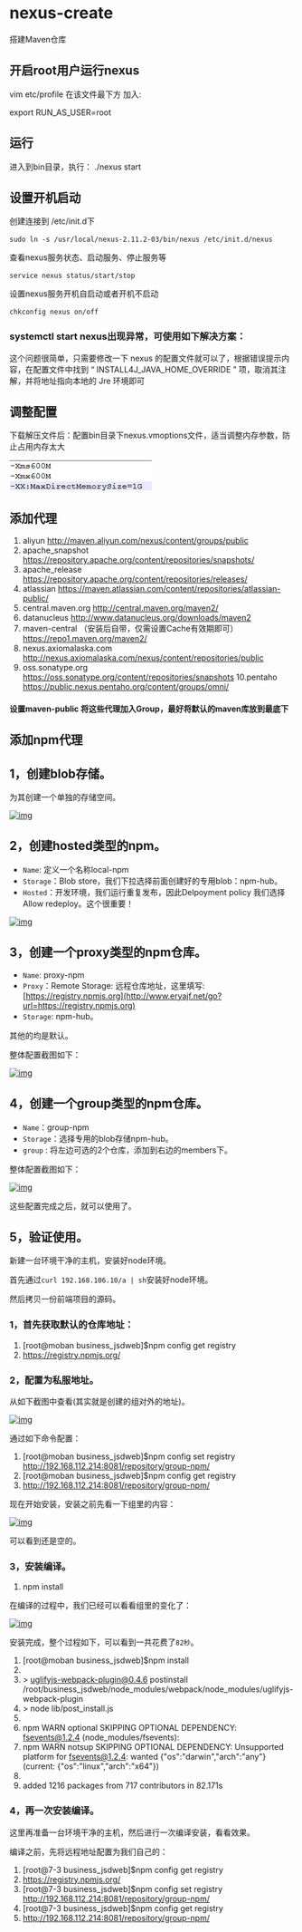 # nexus-create
搭建Maven仓库

## 开启root用户运行nexus

vim etc/profile 在该文件最下方 加入:

export RUN_AS_USER=root

## 运行

进入到bin目录，执行： ./nexus start

## 设置开机启动

创建连接到 /etc/init.d下

```
sudo ln -s /usr/local/nexus-2.11.2-03/bin/nexus /etc/init.d/nexus
```

查看nexus服务状态、启动服务、停止服务等

```
service nexus status/start/stop
```

设置nexus服务开机自启动或者开机不启动

```
chkconfig nexus on/off
```

###  systemctl start nexus出现异常，可使用如下解决方案：

这个问题很简单，只需要修改一下 nexus 的配置文件就可以了，根据错误提示内容，在配置文件中找到 “ INSTALL4J_JAVA_HOME_OVERRIDE ” 项，取消其注解，并将地址指向本地的 Jre 环境即可

## 调整配置

下载解压文件后：配置bin目录下nexus.vmoptions文件，适当调整内存参数，防止占用内存太大

![image-20200107214215399](assets/image-20200107214215399.png)

## 添加代理

1. aliyun
http://maven.aliyun.com/nexus/content/groups/public
2. apache_snapshot
https://repository.apache.org/content/repositories/snapshots/
3. apache_release
https://repository.apache.org/content/repositories/releases/
4. atlassian
https://maven.atlassian.com/content/repositories/atlassian-public/
5. central.maven.org
http://central.maven.org/maven2/
6. datanucleus
http://www.datanucleus.org/downloads/maven2
7. maven-central （安装后自带，仅需设置Cache有效期即可）
https://repo1.maven.org/maven2/
8. nexus.axiomalaska.com
http://nexus.axiomalaska.com/nexus/content/repositories/public
9. oss.sonatype.org
https://oss.sonatype.org/content/repositories/snapshots
10.pentaho
https://public.nexus.pentaho.org/content/groups/omni/

####  设置maven-public 将这些代理加入Group，最好将默认的maven库放到最底下





## 添加npm代理

## 1，创建blob存储。

为其创建一个单独的存储空间。

[![img](http://www.eryajf.net/wp-content/uploads/2018/10/2018103010463979.jpg)](http://www.eryajf.net/wp-content/uploads/2018/10/2018103010463979.jpg)

## 2，创建hosted类型的npm。

- `Name`: 定义一个名称local-npm
- `Storage`：Blob store，我们下拉选择前面创建好的专用blob：npm-hub。
- `Hosted`：开发环境，我们运行重复发布，因此Delpoyment policy 我们选择Allow redeploy。这个很重要！

[![img](http://www.eryajf.net/wp-content/uploads/2018/10/2018103010464086.jpg)](http://www.eryajf.net/wp-content/uploads/2018/10/2018103010464086.jpg)

## 3，创建一个proxy类型的npm仓库。

- `Name`: proxy-npm
- `Proxy`：Remote Storage: 远程仓库地址，这里填写: [https://registry.npmjs.org](http://www.eryajf.net/go?url=https://registry.npmjs.org)
- `Storage`: npm-hub。

其他的均是默认。

整体配置截图如下：

[![img](http://www.eryajf.net/wp-content/uploads/2018/10/2018103010464111.jpg)](http://www.eryajf.net/wp-content/uploads/2018/10/2018103010464111.jpg)

## 4，创建一个group类型的npm仓库。

- `Name`：group-npm
- `Storage`：选择专用的blob存储npm-hub。
- `group` : 将左边可选的2个仓库，添加到右边的members下。

整体配置截图如下：

[![img](http://www.eryajf.net/wp-content/uploads/2018/10/2018103010464250.jpg)](http://www.eryajf.net/wp-content/uploads/2018/10/2018103010464250.jpg)

这些配置完成之后，就可以使用了。

## 5，验证使用。

新建一台环境干净的主机，安装好node环境。

首先通过`curl 192.168.106.10/a | sh`安装好node环境。

然后拷贝一份前端项目的源码。

### 1，首先获取默认的仓库地址：

1. [root@moban business_jsdweb]$npm config get registry
2. https://registry.npmjs.org/

### 2，配置为私服地址。

从如下截图中查看(其实就是创建的组对外的地址)。

[![img](http://www.eryajf.net/wp-content/uploads/2018/10/2018103010464311.jpg)](http://www.eryajf.net/wp-content/uploads/2018/10/2018103010464311.jpg)

通过如下命令配置：

1. [root@moban business_jsdweb]$npm config set registry http://192.168.112.214:8081/repository/group-npm/
2. [root@moban business_jsdweb]$npm config get registry
3. http://192.168.112.214:8081/repository/group-npm/

现在开始安装，安装之前先看一下组里的内容：

[![img](http://www.eryajf.net/wp-content/uploads/2018/10/2018103010464499.jpg)](http://www.eryajf.net/wp-content/uploads/2018/10/2018103010464499.jpg)

可以看到还是空的。

### 3，安装编译。

1. npm install

在编译的过程中，我们已经可以看看组里的变化了：

[![img](http://www.eryajf.net/wp-content/uploads/2018/10/2018103010464487.jpg)](http://www.eryajf.net/wp-content/uploads/2018/10/2018103010464487.jpg)

安装完成，整个过程如下，可以看到一共花费了`82秒`。

1. [root@moban business_jsdweb]$npm install
2.  
3. \> uglifyjs-webpack-plugin@0.4.6 postinstall /root/business_jsdweb/node_modules/webpack/node_modules/uglifyjs-webpack-plugin
4. \> node lib/post_install.js
5.  
6. npm WARN optional SKIPPING OPTIONAL DEPENDENCY: fsevents@1.2.4 (node_modules/fsevents):
7. npm WARN notsup SKIPPING OPTIONAL DEPENDENCY: Unsupported platform for fsevents@1.2.4: wanted {"os":"darwin","arch":"any"} (current: {"os":"linux","arch":"x64"})
8.  
9. added 1216 packages from 717 contributors in 82.171s

### 4，再一次安装编译。

这里再准备一台环境干净的主机，然后进行一次编译安装，看看效果。

编译之前，先将远程地址配置为我们自己的：

1. [root@7-3 business_jsdweb]$npm config get registry
2. https://registry.npmjs.org/
3. [root@7-3 business_jsdweb]$npm config set registry http://192.168.112.214:8081/repository/group-npm/
4. [root@7-3 business_jsdweb]$npm config get registry
5. http://192.168.112.214:8081/repository/group-npm/